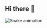 ## Hi there 👋

![Snake animation](https://github.com/JuliaEmanoella/JuliaEmanoella/blob/output/snake.svg)
